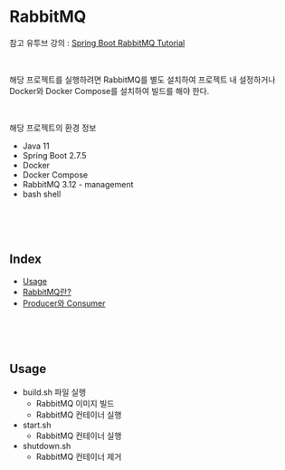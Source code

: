 # RabbitMQ

참고 유투브 강의 : [Spring Boot RabbitMQ Tutorial](https://www.youtube.com/watch?v=TvxhuAUJGUg&list=PLGRDMO4rOGcMh2fAMOnwuBMDa8PxiKWoN&index=1)

</br>

해당 프로젝트를 실행하려면 RabbitMQ를 별도 설치하여 프로젝트 내 설정하거나  
Docker와 Docker Compose를 설치하여 빌드를 해야 한다.

</br>

해당 프로젝트의 환경 정보
* Java 11
* Spring Boot 2.7.5
* Docker
* Docker Compose
* RabbitMQ 3.12 - management
* bash shell

<br/><br/><br/>



## Index
* [Usage](#Usage)
* [RabbitMQ란?](https://github.com/chaeheedongs/rabbitmq/blob/main/mkdwn/01-concept.md)
* [Producer와 Consumer](https://github.com/chaeheedongs/rabbitmq/blob/main/mkdwn/02-producer-consumer.md)

<br/><br/><br/>



## Usage

* build.sh 파일 실행
  * RabbitMQ 이미지 빌드
  * RabbitMQ 컨테이너 실행
* start.sh
  * RabbitMQ 컨테이너 실행
* shutdown.sh
  * RabbitMQ 컨테이너 제거
